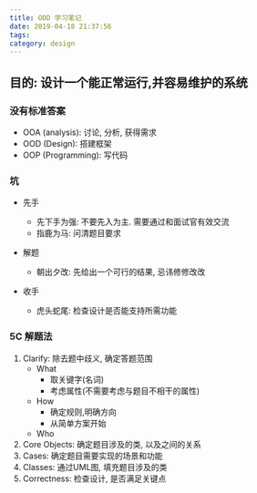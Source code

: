 ```yaml
---
title: OOD 学习笔记
date: 2019-04-18 21:37:56
tags:
category: design
---
```


## 目的: 设计一个能正常运行,并容易维护的系统

### 没有标准答案

- OOA (analysis): 讨论, 分析, 获得需求
- OOD (Design): 搭建框架
- OOP (Programming): 写代码

### 坑

- 先手
  - 先下手为强: 不要先入为主. 需要通过和面试官有效交流
  - 指鹿为马: 问清题目要求

- 解题
  - 朝出夕改: 先给出一个可行的结果, 忌讳修修改改

- 收手
  - 虎头蛇尾: 检查设计是否能支持所需功能

### 5C 解题法

1. Clarify: 除去题中歧义, 确定答题范围
   - What
     - 取关键字(名词)
     - 考虑属性(不需要考虑与题目不相干的属性)
   - How
     - 确定规则,明确方向
     - 从简单方案开始
   - Who
2. Core Objects: 确定题目涉及的类, 以及之间的关系
3. Cases: 确定题目需要实现的场景和功能
4. Classes: 通过UML图, 填充题目涉及的类
5. Correctness: 检查设计, 是否满足关键点